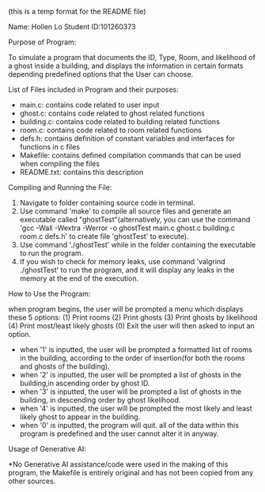(this is a temp format for the README file)

Name: Hollen Lo
Student ID:101260373

Purpose of Program:

To simulate a program that documents the ID, Type, Room, and likelihood of a ghost inside a building, and displays the information in certain formats depending predefined options that the User can choose. 

List of Files included in Program and their purposes:

- main.c: contains code related to user input
- ghost.c: contains code related to ghost related functions
- building.c: contains code related to building related functions
- room.c: contains code related to room related functions
- defs.h: contains definition of constant variables and interfaces for functions in c files
- Makefile: contains defined compilation commands that can be used when compiling the files
- README.txt: contains this description

Compiling and Running the File:

1. Navigate to folder containing source code in terminal.
2. Use command 'make' to compile all source files and generate an executable called "ghostTest"(alternatively,  you can use the command 'gcc -Wall -Wextra -Werror -o ghostTest main.c ghost.c building.c room.c defs.h' to create file 'ghostTest' to execute).
3. Use command './ghostTest' while in the folder containing the executable to run the program.
4. If you wish to check for memory leaks, use command 'valgrind ./ghostTest' to run the program, and it will display any leaks in the memory at the end of the execution.

How to Use the Program:

when program begins, the user will be prompted a menu which displays these 5 options:
(1) Print rooms
(2) Print ghosts
(3) Print ghosts by likelihood
(4) Print most/least likely ghosts
(0) Exit
the user will then asked to input an option.
- when '1' is inputted, the user will be prompted a formatted list of rooms in the building, according to the order of insertion(for both the rooms and ghosts of the building).
- when '2' is inputted, the user will be prompted a list of ghosts in the building,in ascending order by ghost ID.
- when '3' is inputted, the user will be prompted a list of ghosts in the building, in descending order by ghost likelihood.
- when '4' is inputted, the user will be prompted the most likely and least likely ghost to appear in the building.
- when '0' is inputted, the program will quit.
all of the data within this program is predefined and the user cannot alter it in anyway.

Usage of Generative AI:

*No Generative AI assistance/code were used in the making of this program, the Makefile is entirely original and has not been copied from any other sources.

